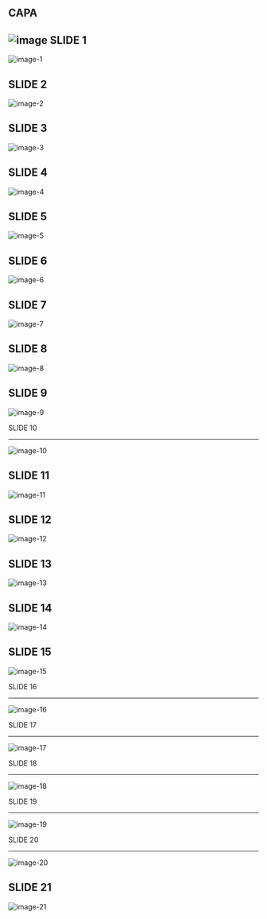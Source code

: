 CAPA
---
![image](./imagens/image.png)
SLIDE 1
---

![image-1](./imagens/image-1.png)

SLIDE 2
---

![image-2](./imagens/image-2.png)

SLIDE 3
---

![image-3](./imagens/image-3.png)

SLIDE 4
---

![image-4](./imagens/image-4.png)

SLIDE 5
---

![image-5](./imagens/image-5.png)

SLIDE 6
---

![image-6](./imagens/image-6.png)

SLIDE 7
---

![image-7](./imagens/image-7.png)

SLIDE 8
---

![image-8](./imagens/image-8.png)

SLIDE 9
---

![image-9](./imagens/image-9.png)

SLIDE 10

---
![image-10](./imagens/image-10.png)

SLIDE 11
---

![image-11](./imagens/image-11.png)

SLIDE 12
---
![image-12](./imagens/image-12.png)

SLIDE 13
---

![image-13](./imagens/image-13.png)

SLIDE 14
---

![image-14](./imagens/image-14.png)

SLIDE 15
---

![image-15](./imagens/image-15.png)

SLIDE 16

---

![image-16](./imagens/image-16.png)

SLIDE 17

---

![image-17](./imagens/image-17.png)

SLIDE 18

---

![image-18](./imagens/image-18.png)

SLIDE 19

---

![image-19](./imagens/image-19.png)

SLIDE 20

---

![image-20](./imagens/image-20.png)

SLIDE 21
---
![image-21](./imagens/image-22.png)